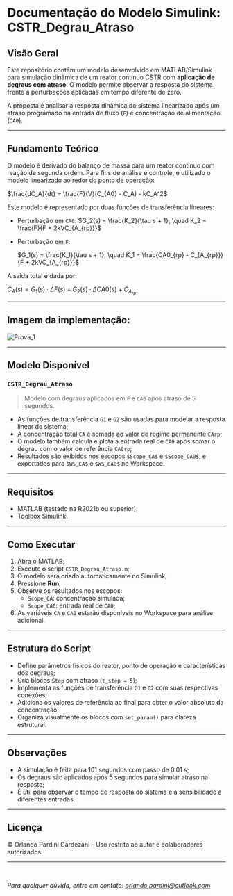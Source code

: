 # Documentação do Modelo Simulink: CSTR_Degrau_Atraso

##  Visão Geral

Este repositório contém um modelo desenvolvido em MATLAB/Simulink para simulação dinâmica de um reator contínuo CSTR com **aplicação de degraus com atraso**. O modelo permite observar a resposta do sistema frente a perturbações aplicadas em tempo diferente de zero.

A proposta é analisar a resposta dinâmica do sistema linearizado após um atraso programado na entrada de fluxo (`F`) e concentração de alimentação (`CA0`).

---

##  Fundamento Teórico

O modelo é derivado do balanço de massa para um reator contínuo com reação de segunda ordem. Para fins de análise e controle, é utilizado o modelo linearizado ao redor do ponto de operação:

$\frac{dC_A}{dt} = \frac{F}{V}(C_{A0} - C_A) - kC_A^2$

Este modelo é representado por duas funções de transferência lineares:

- Perturbação em `CA0`:
  $G_2(s) = \frac{K_2}{\tau s + 1}, \quad K_2 = \frac{F}{F + 2kVC_{A_{rp}}}$

- Perturbação em `F`:

  $G_1(s) = \frac{K_1}{\tau s + 1}, \quad K_1 = \frac{CA0_{rp} - C_{A_{rp}}}{F + 2kVC_{A_{rp}}}$

A saída total é dada por:

$C_A(s) = G_1(s) \cdot \Delta F(s) + G_2(s) \cdot \Delta CA0(s) + C_{A_{rp}}$

---

##  Imagem da implementação:

![Prova_1](https://github.com/user-attachments/assets/08402023-749b-46d7-a504-801b8a65d7da)

---

##  Modelo Disponível

### `CSTR_Degrau_Atraso`

> Modelo com degraus aplicados em `F` e `CA0` após atraso de 5 segundos.

* As funções de transferência `G1` e `G2` são usadas para modelar a resposta linear do sistema;
* A concentração total `CA` é somada ao valor de regime permanente `CArp`;
* O modelo também calcula e plota a entrada real de `CA0` após somar o degrau com o valor de referência `CA0rp`;
* Resultados são exibidos nos escopos `$Scope_CA$` e `$Scope_CA0$`, e exportados para `$WS_CA$` e `$WS_CA0$` no Workspace.

---

##  Requisitos

* MATLAB (testado na R2021b ou superior);
* Toolbox Simulink.

---

##  Como Executar

1. Abra o MATLAB;
2. Execute o script `CSTR_Degrau_Atraso.m`;
3. O modelo será criado automaticamente no Simulink;
4. Pressione **Run**;
5. Observe os resultados nos escopos:
   - `Scope_CA`: concentração simulada;
   - `Scope_CA0`: entrada real de `CA0`;
6. As variáveis `CA` e `CA0` estarão disponíveis no Workspace para análise adicional.

---

##  Estrutura do Script

* Define parâmetros físicos do reator, ponto de operação e características dos degraus;
* Cria blocos `Step` com atraso (`t_step = 5`);
* Implementa as funções de transferência `G1` e `G2` com suas respectivas conexões;
* Adiciona os valores de referência ao final para obter o valor absoluto da concentração;
* Organiza visualmente os blocos com `set_param()` para clareza estrutural.

---

##  Observações

* A simulação é feita para 101 segundos com passo de 0.01 s;
* Os degraus são aplicados após 5 segundos para simular atraso na resposta;
* É útil para observar o tempo de resposta do sistema e a sensibilidade a diferentes entradas.

---

##  Licença

© Orlando Pardini Gardezani - Uso restrito ao autor e colaboradores autorizados.

---

</br>

*Para qualquer dúvida, entre em contato: [orlando.pardini@outlook.com](mailto:orlando.pardini@outlook.com)*

